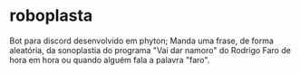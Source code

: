 # roboplasta

Bot para discord desenvolvido em phyton;
Manda uma frase, de forma aleatória, da sonoplastia do programa "Vai dar namoro" do Rodrigo Faro de hora em hora
ou quando alguém fala a palavra "faro".

